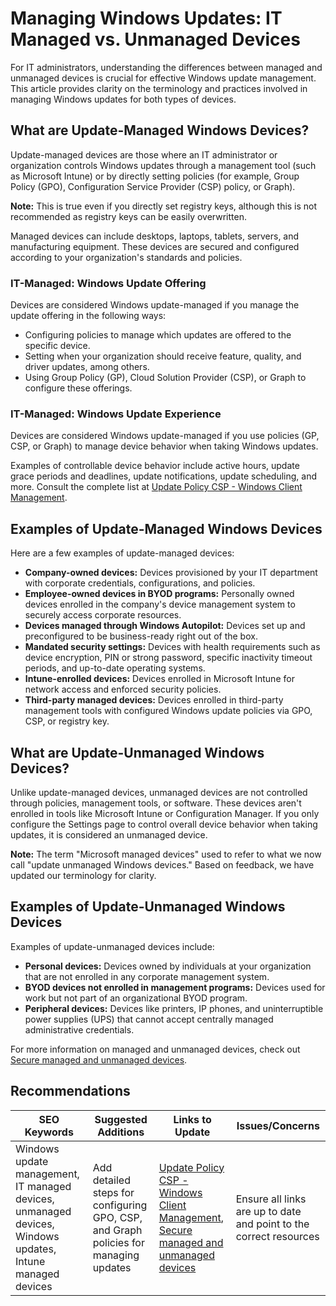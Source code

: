 

# Managing Windows Updates: IT Managed vs. Unmanaged Devices

For IT administrators, understanding the differences between managed and unmanaged devices is crucial for effective Windows update management. This article provides clarity on the terminology and practices involved in managing Windows updates for both types of devices.

## What are Update-Managed Windows Devices?

Update-managed devices are those where an IT administrator or organization controls Windows updates through a management tool (such as Microsoft Intune) or by directly setting policies (for example, Group Policy (GPO), Configuration Service Provider (CSP) policy, or Graph).

**Note:** This is true even if you directly set registry keys, although this is not recommended as registry keys can be easily overwritten.

Managed devices can include desktops, laptops, tablets, servers, and manufacturing equipment. These devices are secured and configured according to your organization's standards and policies.

### IT-Managed: Windows Update Offering

Devices are considered Windows update-managed if you manage the update offering in the following ways:

- Configuring policies to manage which updates are offered to the specific device.
- Setting when your organization should receive feature, quality, and driver updates, among others.
- Using Group Policy (GP), Cloud Solution Provider (CSP), or Graph to configure these offerings.

### IT-Managed: Windows Update Experience

Devices are considered Windows update-managed if you use policies (GP, CSP, or Graph) to manage device behavior when taking Windows updates.

Examples of controllable device behavior include active hours, update grace periods and deadlines, update notifications, update scheduling, and more. Consult the complete list at [Update Policy CSP - Windows Client Management](https://docs.microsoft.com/windows/client-management/mdm/policy-csp-update).

## Examples of Update-Managed Windows Devices

Here are a few examples of update-managed devices:

- **Company-owned devices:** Devices provisioned by your IT department with corporate credentials, configurations, and policies.
- **Employee-owned devices in BYOD programs:** Personally owned devices enrolled in the company's device management system to securely access corporate resources.
- **Devices managed through Windows Autopilot:** Devices set up and preconfigured to be business-ready right out of the box.
- **Mandated security settings:** Devices with health requirements such as device encryption, PIN or strong password, specific inactivity timeout periods, and up-to-date operating systems.
- **Intune-enrolled devices:** Devices enrolled in Microsoft Intune for network access and enforced security policies.
- **Third-party managed devices:** Devices enrolled in third-party management tools with configured Windows update policies via GPO, CSP, or registry key.

## What are Update-Unmanaged Windows Devices?

Unlike update-managed devices, unmanaged devices are not controlled through policies, management tools, or software. These devices aren't enrolled in tools like Microsoft Intune or Configuration Manager. If you only configure the Settings page to control overall device behavior when taking updates, it is considered an unmanaged device.

**Note:** The term "Microsoft managed devices" used to refer to what we now call "update unmanaged Windows devices." Based on feedback, we have updated our terminology for clarity.

## Examples of Update-Unmanaged Windows Devices

Examples of update-unmanaged devices include:

- **Personal devices:** Devices owned by individuals at your organization that are not enrolled in any corporate management system.
- **BYOD devices not enrolled in management programs:** Devices used for work but not part of an organizational BYOD program.
- **Peripheral devices:** Devices like printers, IP phones, and uninterruptible power supplies (UPS) that cannot accept centrally managed administrative credentials.

For more information on managed and unmanaged devices, check out [Secure managed and unmanaged devices](https://docs.microsoft.com/mem/intune/protect/protect-devices).

## Recommendations

| SEO Keywords                                                                                              | Suggested Additions                                                                  | Links to Update                                                                                                                                                                                                                    | Issues/Concerns                                                    |
|-----------------------------------------------------------------------------------------------------------|--------------------------------------------------------------------------------------|------------------------------------------------------------------------------------------------------------------------------------------------------------------------------------------------------------------------------------|--------------------------------------------------------------------|
| Windows update management, IT managed devices, unmanaged devices, Windows updates, Intune managed devices | Add detailed steps for configuring GPO, CSP, and Graph policies for managing updates | [Update Policy CSP - Windows Client Management](https://docs.microsoft.com/windows/client-management/mdm/policy-csp-update), [Secure managed and unmanaged devices](https://docs.microsoft.com/mem/intune/protect/protect-devices) | Ensure all links are up to date and point to the correct resources |
